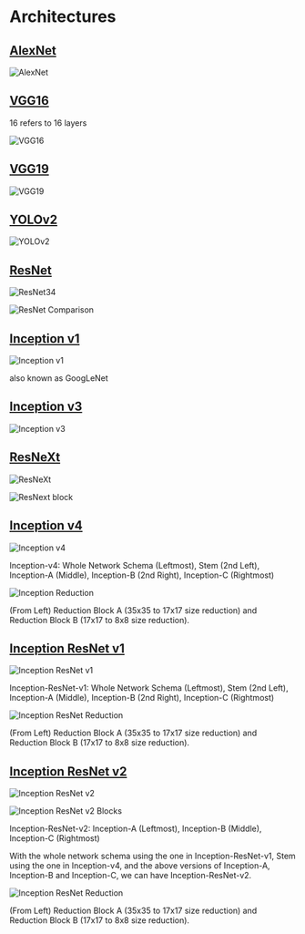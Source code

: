 # Architectures

## [AlexNet](https://papers.nips.cc/paper/4824-imagenet-classification-with-deep-convolutional-neural-networks.pdf)

![AlexNet](../imgs/alexnet.png)

## [VGG16](https://arxiv.org/pdf/1409.1556.pdf)

16 refers to 16 layers

![VGG16](../imgs/vgg16.png)

## [VGG19](https://arxiv.org/pdf/1409.1556.pdf)

![VGG19](../imgs/vgg19.png)

## [YOLOv2](https://arxiv.org/pdf/1612.08242.pdf)

![YOLOv2](../imgs/yolov2.png)

## [ResNet](https://arxiv.org/pdf/1512.03385.pdf)

![ResNet34](../imgs/resnet34.png)

![ResNet Comparison](../imgs/resnet.png)

## [Inception v1](https://arxiv.org/pdf/1409.4842v1.pdf)

![Inception v1](../imgs/inceptionv1.png)

also known as GoogLeNet

## [Inception v3](https://arxiv.org/pdf/1512.00567v3.pdf)

![Inception v3](../imgs/inceptionv3.png)

## [ResNeXt](https://arxiv.org/pdf/1611.05431.pdf)

![ResNeXt](../imgs/resnext.png)

![ResNext block](../imgs/resnext_block.png)

## [Inception v4](https://arxiv.org/pdf/1602.07261.pdf)

![Inception v4](../imgs/inceptionv4.png)

Inception-v4: Whole Network Schema (Leftmost), Stem (2nd Left), Inception-A (Middle), Inception-B (2nd Right), Inception-C (Rightmost)

![Inception Reduction](../imgs/inception_reduction.jpeg)

(From Left) Reduction Block A (35x35 to 17x17 size reduction) and Reduction Block B (17x17 to 8x8 size reduction).

## [Inception ResNet v1](https://arxiv.org/pdf/1602.07261.pdf)

![Inception ResNet v1](../imgs/inception-resnet-v1.png)

Inception-ResNet-v1: Whole Network Schema (Leftmost), Stem (2nd Left), Inception-A (Middle), Inception-B (2nd Right), Inception-C (Rightmost)

![Inception ResNet Reduction](../imgs/inception-resnet_reduction.jpeg)

(From Left) Reduction Block A (35x35 to 17x17 size reduction) and Reduction Block B (17x17 to 8x8 size reduction).

## [Inception ResNet v2](https://arxiv.org/pdf/1602.07261.pdf)

![Inception ResNet v2](../imgs/inception-resnet-v2.png)


![Inception ResNet v2 Blocks](../imgs/inception-resnet-v2_blocks.png)

Inception-ResNet-v2: Inception-A (Leftmost), Inception-B (Middle), Inception-C (Rightmost)

With the whole network schema using the one in Inception-ResNet-v1, Stem using the one in Inception-v4, and the above versions of Inception-A, Inception-B and Inception-C, we can have Inception-ResNet-v2.

![Inception ResNet Reduction](../imgs/inception-resnet_reduction.jpeg)

(From Left) Reduction Block A (35x35 to 17x17 size reduction) and Reduction Block B (17x17 to 8x8 size reduction).